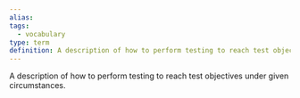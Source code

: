 ```yaml
---
alias: 
tags:
  - vocabulary
type: term
definition: A description of how to perform testing to reach test objectives under given circumstances.
---
```


A description of how to perform testing to reach test objectives under given circumstances.